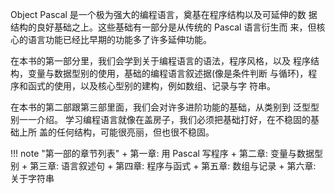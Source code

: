 

Object Pascal 是一个极为强大的编程语言，奠基在程序结构以及可延伸的数
据结构的良好基础之上。这些基础有一部分是从传统的 Pascal 语言衍生而
来，但核心的语言功能已经比早期的功能多了许多延伸功能。

在本书的第一部分里，我们会学到关于编程语言的语法，程序风格，以及
程序结构，变量与数据型别的使用，基础的编程语言叙述据(像是条件判断
与循环)，程序和函式的使用，以及核心型别的建构，例如数组、记录与字
符串。

在本书的第二部跟第三部里面，我们会对许多进阶功能的基础，从类别到
泛型型别一一介绍。
学习编程语言就像在盖房子，我们必须把基础打好，在不稳固的基础上所
盖的任何结构，可能很亮丽，但也很不稳固。

!!! note "第⼀部的章节列表"
    + 第一章: 用 Pascal 写程序
    + 第二章: 变量与数据型别
    + 第三章: 语言叙述句
    + 第四章: 程序与函式
    + 第五章: 数组与记录
    + 第六章: 关于字符串